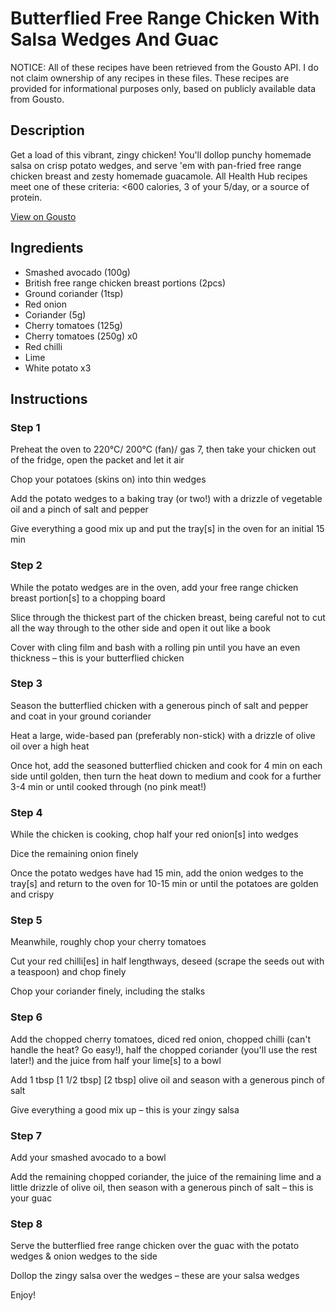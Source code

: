 # Butterflied Free Range Chicken With Salsa Wedges And Guac

NOTICE: All of these recipes have been retrieved from the Gousto API. I do not claim ownership of any recipes in these files. These recipes are provided for informational purposes only, based on publicly available data from Gousto.

## Description

Get a load of this vibrant, zingy chicken! You'll dollop punchy homemade salsa on crisp potato wedges, and serve 'em with pan-fried free range chicken breast and zesty homemade guacamole. All Health Hub recipes meet one of these criteria: <600 calories, 3 of your 5/day, or a source of protein.

[View on Gousto](https://www.gousto.co.uk/recipes/cookbook/butterflied-free-range-chicken-with-salsa-wedges-and-guac)

## Ingredients

- Smashed avocado (100g)
- British free range chicken breast portions (2pcs)
- Ground coriander (1tsp)
- Red onion
- Coriander (5g)
- Cherry tomatoes (125g)
- Cherry tomatoes (250g) x0
- Red chilli
- Lime
- White potato x3

## Instructions


### Step 1

Preheat the oven to 220°C/ 200°C (fan)/ gas 7, then take your chicken out of the fridge, open the packet and let it air

Chop your potatoes (skins on) into thin wedges

Add the potato wedges to a baking tray (or two!) with a drizzle of vegetable oil and a pinch of salt and pepper

Give everything a good mix up and put the tray[s] in the oven for an initial 15 min


### Step 2

While the potato wedges are in the oven, add your free range chicken breast portion[s] to a chopping board

Slice through the thickest part of the chicken breast, being careful not to cut all the way through to the other side and open it out like a book

Cover with cling film and bash with a rolling pin until you have an even thickness – this is your butterflied chicken


### Step 3

Season the butterflied chicken with a generous pinch of salt and pepper and coat in your ground coriander

Heat a large, wide-based pan (preferably non-stick) with a drizzle of olive oil over a high heat

Once hot, add the seasoned butterflied chicken and cook for 4 min on each side until golden, then turn the heat down to medium and cook for a further 3-4 min or until cooked through (no pink meat!)


### Step 4

While the chicken is cooking, chop half your red onion[s] into wedges

Dice the remaining onion finely

Once the potato wedges have had 15 min, add the onion wedges to the tray[s] and return to the oven for 10-15 min or until the potatoes are golden and crispy


### Step 5

Meanwhile, roughly chop your cherry tomatoes

Cut your red chilli[es] in half lengthways, deseed (scrape the seeds out with a teaspoon) and chop finely

Chop your coriander finely, including the stalks


### Step 6

Add the chopped cherry tomatoes, diced red onion, chopped chilli (can't handle the heat? Go easy!), half the chopped coriander (you'll use the rest later!) and the juice from half your lime[s] to a bowl

Add 1 tbsp <span class="text-purple">[1 1/2 tbsp]</span><span class="text-danger"> [2 tbsp]</span> olive oil and season with a generous pinch of salt

Give everything a good mix up – this is your zingy salsa


### Step 7

Add your smashed avocado to a bowl

Add the remaining chopped coriander, the juice of the remaining lime and a little drizzle of olive oil, then season with a generous pinch of salt – this is your guac

### Step 8

Serve the butterflied free range chicken over the guac with the potato wedges & onion wedges to the side

Dollop the zingy salsa over the wedges – these are your salsa wedges

Enjoy!

